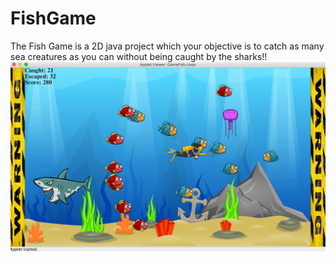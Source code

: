 # FishGame
The Fish Game is a 2D java project which your objective is to catch as many sea creatures as you can without being caught by the sharks!!
![](Images/GameImage2.png)
